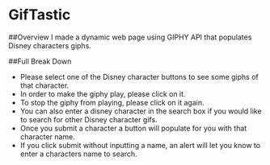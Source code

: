 # GifTastic

##Overview
I made a dynamic web page using GIPHY API that populates Disney characters giphs.

##Full Break Down
* Please select one of the Disney character buttons to see some giphs of that character. 
* In order to make the giphy play, please click on it. 
* To stop the giphy from playing, please click on it again. 
* You can also enter a disney character in the search box if you would like to search for other Disney character gifs. 
* Once you submit a character a button will populate for you with that character name. 
* If you click submit without inputting a name, an alert will let you know to enter a characters name to search. 